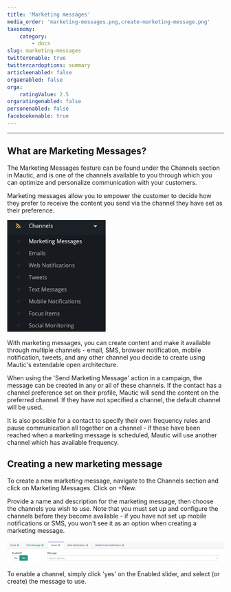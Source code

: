 ```yaml
---
title: 'Marketing messages'
media_order: 'marketing-messages.png,create-marketing-message.png'
taxonomy:
    category:
        - docs
slug: marketing-messages
twitterenable: true
twittercardoptions: summary
articleenabled: false
orgaenabled: false
orga:
    ratingValue: 2.5
orgaratingenabled: false
personenabled: false
facebookenable: true
---
```


---------------------
## What are Marketing Messages?
The Marketing Messages feature can be found under the Channels section in Mautic, and is one of the channels available to you through which you can optimize and personalize communication with your customers.

Marketing messages allow you to empower the customer to decide how they prefer to receive the content you send via the channel they have set as their preference.

![](marketing-messages.png)

With marketing messages, you can create content and make it available through multiple channels - email, SMS, browser notification, mobile notification, tweets, and any other channel you decide to create using Mautic's extendable open architecture.

When using the 'Send Marketing Message' action in a campaign, the message can be created in any or all of these channels.  If the contact has a channel preference set on their profile, Mautic will send the content on the preferred channel.  If they have not specified a channel, the default channel will be used.

It is also possible for a contact to specify their own frequency rules and pause communication all together on a channel - if these have been reached when a marketing message is scheduled, Mautic will use another channel which has available frequency.

## Creating a new marketing message

To create a new marketing message, navigate to the Channels section and click on Marketing Messages.  Click on +New.

Provide a name and description for the marketing message, then choose the channels you wish to use.  Note that you must set up and configure the channels before they become available - if you have not set up mobile notifications or SMS, you won't see it as an option when creating a marketing message.

![](create-marketing-message.png)

To enable a channel, simply click 'yes' on the Enabled slider, and select (or create) the message to use.
